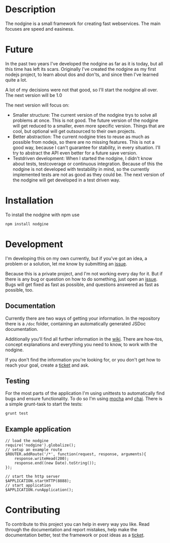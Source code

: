 # Description #

The nodgine is a small framework for creating fast webservices. The main focuses are speed and easiness.

# Future #

In the past two years I've developed the nodgine as far as it is today, but all this time has left its scars.
Originally I've created the nodgine as my first nodejs project, to learn about dos and don'ts, and since then I've
learned quite a lot.

A lot of my decisions were not that good, so I'll start the nodgine all over. The next version will be 1.0

The next version will focus on:

* Smaller structure: The current version of the nodgine trys to solve all problems at once. This is not good.
The future version of the nodgine will get reduced to a smaller, even more specific version. Things that are cool,
but optional will get outsourced to their own projects.
* Better abstraction: The current nodgine tries to reuse as much as possible from nodejs, so there are no missing
features. This is not a good way, because I can't guarantee for stability, in every situation. I'll try to abstract
the API even better for a future save version.
* Testdriven development: When I started the nodgine, I didn't know about tests, testcoverage or continuous integration.
Because of this the nodgine is not developed with testability in mind, so the currently implemented tests are not as
good as they could be. The next version of the nodgine will get developed in a test driven way.

# Installation #

To install the nodgine with npm use

    npm install nodgine

# Development #

I'm developing this on my own currently, but if you've got an idea, a problem or a solution, let me know by submitting an
[issue](https://github.com/sateffen/nodgine/issues).

Because this is a private project, and I'm not working every day for it. But if there is any bug or question on how to do something,
just open an [issue](https://github.com/sateffen/nodgine/issues). Bugs will get fixed as fast as possible, and questions answered as
fast as possible, too.

## Documentation ##

Currently there are two ways of getting your information. In the repository there is a `/doc` folder, containing an automatically
generated JSDoc documentation.

Additionally you'll find all further information in the [wiki](https://github.com/sateffen/nodgine/wiki). There are how-tos, concept
explanations and everything you need to know, to work with the nodgine.

If you don't find the information you're looking for, or you don't get how to reach your goal, create a
[ticket](https://github.com/sateffen/nodgine/issues) and ask.

## Testing ##

For the most parts of the application I'm using unittests to automatically find bugs and ensure functionality. To do so
I'm using [mocha](https://github.com/pghalliday/grunt-mocha-test) and [chai](https://github.com/chaijs/chai). There is a
simple grunt-task to start the tests:

    grunt test

## Example application ##

	// load the nodgine
	require('nodgine').globalize();
	// setup an example route
	$ROUTER.addRoute('/*', function(request, response, arguments){
		response.writeHead(200);
		response.end((new Date).toString());
	});
	
	// start the http server
	$APPLICATION.startHTTP(8888);
	// start application
	$APPLICATION.runApplication();

# Contributing #

To contribute to this project you can help in every way you like. Read through the documentation and report mistakes, help make
the documentation better, test the framework or post ideas as a [ticket](https://github.com/sateffen/nodgine/issues).